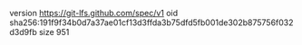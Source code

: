 version https://git-lfs.github.com/spec/v1
oid sha256:191f9f34b0d7a37ae01cf13d3ffda3b75dfd5fb001de302b875756f032d3d9fb
size 951
